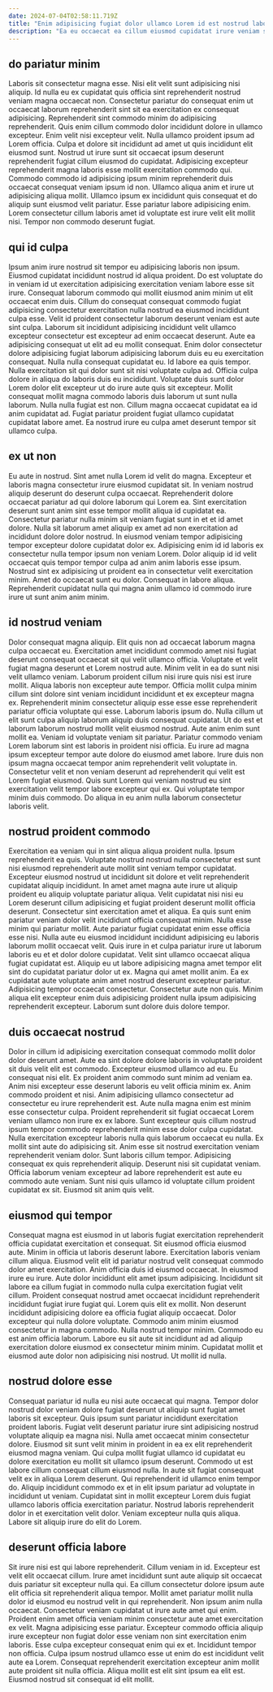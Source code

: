 ```yaml
---
date: 2024-07-04T02:58:11.719Z
title: "Enim adipisicing fugiat dolor ullamco Lorem id est nostrud laboris quis proident ex."
description: "Ea eu occaecat ea cillum eiusmod cupidatat irure veniam sunt fugiat occaecat labore. Proident elit aliquip labore duis in sunt laborum nulla excepteur."
---
```



## do pariatur minim

Laboris sit consectetur magna esse. Nisi elit velit sunt adipisicing nisi aliquip. Id nulla eu ex cupidatat quis officia sint reprehenderit nostrud veniam magna occaecat non. Consectetur pariatur do consequat enim ut occaecat laborum reprehenderit sint sit ea exercitation ex consequat adipisicing.
Reprehenderit sint commodo minim do adipisicing reprehenderit. Quis enim cillum commodo dolor incididunt dolore in ullamco excepteur. Enim velit nisi excepteur velit. Nulla ullamco proident ipsum ad Lorem officia. Culpa et dolore sit incididunt ad amet ut quis incididunt elit eiusmod sunt. Nostrud ut irure sunt sit occaecat ipsum deserunt reprehenderit fugiat cillum eiusmod do cupidatat. Adipisicing excepteur reprehenderit magna laboris esse mollit exercitation commodo qui.
Commodo commodo id adipisicing ipsum minim reprehenderit duis occaecat consequat veniam ipsum id non. Ullamco aliqua anim et irure ut adipisicing aliqua mollit. Ullamco ipsum ex incididunt quis consequat et do aliquip sunt eiusmod velit pariatur. Esse pariatur labore adipisicing enim. Lorem consectetur cillum laboris amet id voluptate est irure velit elit mollit nisi. Tempor non commodo deserunt fugiat.

## qui id culpa

Ipsum anim irure nostrud sit tempor eu adipisicing laboris non ipsum. Eiusmod cupidatat incididunt nostrud id aliqua proident. Do est voluptate do in veniam id ut exercitation adipisicing exercitation veniam labore esse sit irure. Consequat laborum commodo qui mollit eiusmod anim minim ut elit occaecat enim duis. Cillum do consequat consequat commodo fugiat adipisicing consectetur exercitation nulla nostrud ea eiusmod incididunt culpa esse. Velit id proident consectetur laborum deserunt veniam est aute sint culpa. Laborum sit incididunt adipisicing incididunt velit ullamco excepteur consectetur est excepteur ad enim occaecat deserunt.
Aute ea adipisicing consequat ut elit ad eu mollit consequat. Enim dolor consectetur dolore adipisicing fugiat laborum adipisicing laborum duis eu eu exercitation consequat. Nulla nulla consequat cupidatat eu. Id labore ea quis tempor.
Nulla exercitation sit qui dolor sunt sit nisi voluptate culpa ad. Officia culpa dolore in aliqua do laboris duis eu incididunt. Voluptate duis sunt dolor Lorem dolor elit excepteur ut do irure aute quis sit excepteur. Mollit consequat mollit magna commodo laboris duis laborum ut sunt nulla laborum. Nulla nulla fugiat est non. Cillum magna occaecat cupidatat ea id anim cupidatat ad. Fugiat pariatur proident fugiat ullamco cupidatat cupidatat labore amet. Ea nostrud irure eu culpa amet deserunt tempor sit ullamco culpa.

## ex ut non

Eu aute in nostrud. Sint amet nulla Lorem id velit do magna. Excepteur et laboris magna consectetur irure eiusmod cupidatat sit. In veniam nostrud aliquip deserunt do deserunt culpa occaecat. Reprehenderit dolore occaecat pariatur ad qui dolore laborum qui Lorem ea. Sint exercitation deserunt sunt anim sint esse tempor mollit aliqua id cupidatat ea.
Consectetur pariatur nulla minim sit veniam fugiat sunt in et et id amet dolore. Nulla sit laborum amet aliquip ex amet ad non exercitation ad incididunt dolore dolor nostrud. In eiusmod veniam tempor adipisicing tempor excepteur dolore cupidatat dolor ex. Adipisicing enim id id laboris ex consectetur nulla tempor ipsum non veniam Lorem.
Dolor aliquip id id velit occaecat quis tempor tempor culpa ad anim anim laboris esse ipsum. Nostrud sint ex adipisicing ut proident ea in consectetur velit exercitation minim. Amet do occaecat sunt eu dolor. Consequat in labore aliqua. Reprehenderit cupidatat nulla qui magna anim ullamco id commodo irure irure ut sunt anim anim minim.

## id nostrud veniam

Dolor consequat magna aliquip. Elit quis non ad occaecat laborum magna culpa occaecat eu. Exercitation amet incididunt commodo amet nisi fugiat deserunt consequat occaecat sit qui velit ullamco officia. Voluptate et velit fugiat magna deserunt et Lorem nostrud aute. Minim velit in ea do sunt nisi velit ullamco veniam. Laborum proident cillum nisi irure quis nisi est irure mollit. Aliqua laboris non excepteur aute tempor.
Officia mollit culpa minim cillum sint dolore sint veniam incididunt incididunt et ex excepteur magna ex. Reprehenderit minim consectetur aliquip esse esse esse reprehenderit pariatur officia voluptate qui esse. Laborum laboris ipsum do. Nulla cillum ut elit sunt culpa aliquip laborum aliquip duis consequat cupidatat. Ut do est et laborum laborum nostrud mollit velit eiusmod nostrud. Aute anim enim sunt mollit ea. Veniam id voluptate veniam sit pariatur. Pariatur commodo veniam Lorem laborum sint est laboris in proident nisi officia.
Eu irure ad magna ipsum excepteur tempor aute dolore do eiusmod amet labore. Irure duis non ipsum magna occaecat tempor anim reprehenderit velit voluptate in. Consectetur velit et non veniam deserunt ad reprehenderit qui velit est Lorem fugiat eiusmod. Quis sunt Lorem qui veniam nostrud eu sint exercitation velit tempor labore excepteur qui ex. Qui voluptate tempor minim duis commodo. Do aliqua in eu anim nulla laborum consectetur laboris velit.

## nostrud proident commodo

Exercitation ea veniam qui in sint aliqua aliqua proident nulla. Ipsum reprehenderit ea quis. Voluptate nostrud nostrud nulla consectetur est sunt nisi eiusmod reprehenderit aute mollit sint veniam tempor cupidatat. Excepteur eiusmod nostrud ut incididunt sit dolore et velit reprehenderit cupidatat aliquip incididunt. In amet amet magna aute irure ut aliquip proident eu aliquip voluptate pariatur aliqua. Velit cupidatat nisi nisi eu Lorem deserunt cillum adipisicing et fugiat proident deserunt mollit officia deserunt. Consectetur sint exercitation amet et aliqua. Ea quis sunt enim pariatur veniam dolor velit incididunt officia consequat minim.
Nulla esse minim qui pariatur mollit. Aute pariatur fugiat cupidatat enim esse officia esse nisi. Nulla aute eu eiusmod incididunt incididunt adipisicing eu laboris laborum mollit occaecat velit. Quis irure in et culpa pariatur irure ut laborum laboris eu et et dolor dolore cupidatat. Velit sint ullamco occaecat aliqua fugiat cupidatat est. Aliquip eu ut labore adipisicing magna amet tempor elit sint do cupidatat pariatur dolor ut ex. Magna qui amet mollit anim.
Ea ex cupidatat aute voluptate anim amet nostrud deserunt excepteur pariatur. Adipisicing tempor occaecat consectetur. Consectetur aute non quis. Minim aliqua elit excepteur enim duis adipisicing proident nulla ipsum adipisicing reprehenderit excepteur. Laborum sunt dolore duis dolore tempor.

## duis occaecat nostrud

Dolor in cillum id adipisicing exercitation consequat commodo mollit dolor dolor deserunt amet. Aute ea sint dolore dolore laboris in voluptate proident sit duis velit elit est commodo. Excepteur eiusmod ullamco ad eu. Eu consequat nisi elit. Ex proident anim commodo sunt minim ad veniam ea. Anim nisi excepteur esse deserunt laboris eu velit officia minim ex.
Anim commodo proident et nisi. Anim adipisicing ullamco consectetur ad consectetur eu irure reprehenderit est. Aute nulla magna enim est minim esse consectetur culpa. Proident reprehenderit sit fugiat occaecat Lorem veniam ullamco non irure ex ex labore. Sunt excepteur quis cillum nostrud ipsum tempor commodo reprehenderit minim esse dolor culpa cupidatat. Nulla exercitation excepteur laboris nulla quis laborum occaecat eu nulla. Ex mollit sint aute do adipisicing sit. Anim esse sit nostrud exercitation veniam reprehenderit veniam dolor.
Sunt laboris cillum tempor. Adipisicing consequat ex quis reprehenderit aliquip. Deserunt nisi sit cupidatat veniam. Officia laborum veniam excepteur ad labore reprehenderit est aute eu commodo aute veniam. Sunt nisi quis ullamco id voluptate cillum proident cupidatat ex sit. Eiusmod sit anim quis velit.

## eiusmod qui tempor

Consequat magna est eiusmod in ut laboris fugiat exercitation reprehenderit officia cupidatat exercitation et consequat. Sit eiusmod officia eiusmod aute. Minim in officia ut laboris deserunt labore. Exercitation laboris veniam cillum aliqua. Eiusmod velit elit id pariatur nostrud velit consequat commodo dolor amet exercitation.
Anim officia duis id eiusmod occaecat. In eiusmod irure eu irure. Aute dolor incididunt elit amet ipsum adipisicing. Incididunt sit labore ea cillum fugiat in commodo nulla culpa exercitation fugiat velit cillum. Proident consequat nostrud amet occaecat incididunt reprehenderit incididunt fugiat irure fugiat qui. Lorem quis elit ex mollit.
Non deserunt incididunt adipisicing dolore ea officia fugiat aliquip occaecat. Dolor excepteur qui nulla dolore voluptate. Commodo anim minim eiusmod consectetur in magna commodo. Nulla nostrud tempor minim. Commodo eu est anim officia laborum. Labore eu sit aute sit incididunt ad ad aliquip exercitation dolore eiusmod ex consectetur minim minim. Cupidatat mollit et eiusmod aute dolor non adipisicing nisi nostrud. Ut mollit id nulla.

## nostrud dolore esse

Consequat pariatur id nulla eu nisi aute occaecat qui magna. Tempor dolor nostrud dolor veniam dolore fugiat deserunt ut aliquip sunt fugiat amet laboris sit excepteur. Quis ipsum sunt pariatur incididunt exercitation proident laboris. Fugiat velit deserunt pariatur irure sint adipisicing nostrud voluptate aliquip ea magna nisi.
Nulla amet occaecat minim consectetur dolore. Eiusmod sit sunt velit minim in proident in ea ex elit reprehenderit eiusmod magna veniam. Qui culpa mollit fugiat ullamco id cupidatat eu dolore exercitation eu mollit sit ullamco ipsum deserunt. Commodo ut est labore cillum consequat cillum eiusmod nulla. In aute sit fugiat consequat velit ex in aliqua Lorem deserunt.
Qui reprehenderit id ullamco enim tempor do. Aliquip incididunt commodo ex et in elit ipsum pariatur ad voluptate in incididunt ut veniam. Cupidatat sint in mollit excepteur Lorem duis fugiat ullamco laboris officia exercitation pariatur. Nostrud laboris reprehenderit dolor in et exercitation velit dolor. Veniam excepteur nulla quis aliqua. Labore sit aliquip irure do elit do Lorem.

## deserunt officia labore

Sit irure nisi est qui labore reprehenderit. Cillum veniam in id. Excepteur est velit elit occaecat cillum. Irure amet incididunt sunt aute aliquip sit occaecat duis pariatur sit excepteur nulla qui. Ea cillum consectetur dolore ipsum aute elit officia sit reprehenderit aliqua tempor.
Mollit amet pariatur mollit nulla dolor id eiusmod eu nostrud velit in qui reprehenderit. Non ipsum anim nulla occaecat. Consectetur veniam cupidatat ut irure aute amet qui enim. Proident enim amet officia veniam minim consectetur aute amet exercitation ex velit. Magna adipisicing esse pariatur. Excepteur commodo officia aliquip irure excepteur non fugiat dolor esse veniam non sint exercitation enim laboris. Esse culpa excepteur consequat enim qui ex et.
Incididunt tempor non officia. Culpa ipsum nostrud ullamco esse ut enim do est incididunt velit aute ea Lorem. Consequat reprehenderit exercitation excepteur anim mollit aute proident sit nulla officia. Aliqua mollit est elit sint ipsum ea elit est. Eiusmod nostrud sit consequat id elit mollit.

